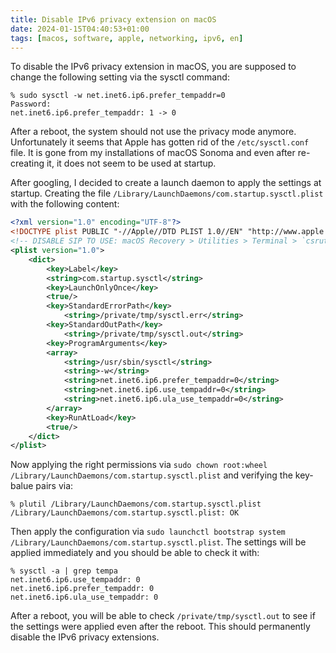 ```yaml
---
title: Disable IPv6 privacy extension on macOS
date: 2024-01-15T04:40:53+01:00
tags: [macos, software, apple, networking, ipv6, en]
---
```


To disable the IPv6 privacy extension in macOS, you are supposed to change the following setting via the sysctl command: 

```shell
% sudo sysctl -w net.inet6.ip6.prefer_tempaddr=0
Password:
net.inet6.ip6.prefer_tempaddr: 1 -> 0
```

After a reboot, the system should not use the privacy mode anymore. Unfortunately it seems that Apple has gotten rid of the `/etc/sysctl.conf` file. It is gone from my installations of macOS Sonoma and even after re-creating it, it does not seem to be used at startup.

After googling, I decided to create a launch daemon to apply the settings at startup. Creating the file `/Library/LaunchDaemons/com.startup.sysctl.plist` with the following content: 

```xml
<?xml version="1.0" encoding="UTF-8"?>
<!DOCTYPE plist PUBLIC "-//Apple//DTD PLIST 1.0//EN" "http://www.apple.com/DTDs/PropertyList-1.0.dtd">
<!-- DISABLE SIP TO USE: macOS Recovery > Utilities > Terminal > `csrutil disable` > Reboot -->
<plist version="1.0">
    <dict>
        <key>Label</key>
        <string>com.startup.sysctl</string>
        <key>LaunchOnlyOnce</key>
        <true/>
        <key>StandardErrorPath</key>
            <string>/private/tmp/sysctl.err</string>
        <key>StandardOutPath</key>
            <string>/private/tmp/sysctl.out</string>
        <key>ProgramArguments</key>
        <array>
            <string>/usr/sbin/sysctl</string>
            <string>-w</string>
            <string>net.inet6.ip6.prefer_tempaddr=0</string>
            <string>net.inet6.ip6.use_tempaddr=0</string>
            <string>net.inet6.ip6.ula_use_tempaddr=0</string>
        </array>
        <key>RunAtLoad</key>
        <true/>
    </dict>
</plist>
```

Now applying the right permissions via `sudo chown root:wheel /Library/LaunchDaemons/com.startup.sysctl.plist` and verifying the key-balue pairs via:

```shell
% plutil /Library/LaunchDaemons/com.startup.sysctl.plist
/Library/LaunchDaemons/com.startup.sysctl.plist: OK
``` 

Then apply the configuration via `sudo launchctl bootstrap system /Library/LaunchDaemons/com.startup.sysctl.plist`. The settings will be applied immediately and you should be able to check it with:

```shell
% sysctl -a | grep tempa
net.inet6.ip6.use_tempaddr: 0
net.inet6.ip6.prefer_tempaddr: 0
net.inet6.ip6.ula_use_tempaddr: 0
```

After a reboot, you will be able to check `/private/tmp/sysctl.out` to see if the settings were applied even after the reboot. This should permanently disable the IPv6 privacy extensions.
